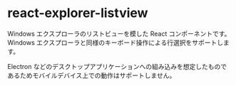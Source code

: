 # react-explorer-listview

Windows エクスプローラのリストビューを模した React コンポーネントです。Windows エクスプローラと同様のキーボード操作による行選択をサポートします。

Electron などのデスクトップアプリケーションへの組み込みを想定したものであるためモバイルデバイス上での動作はサポートしません。
